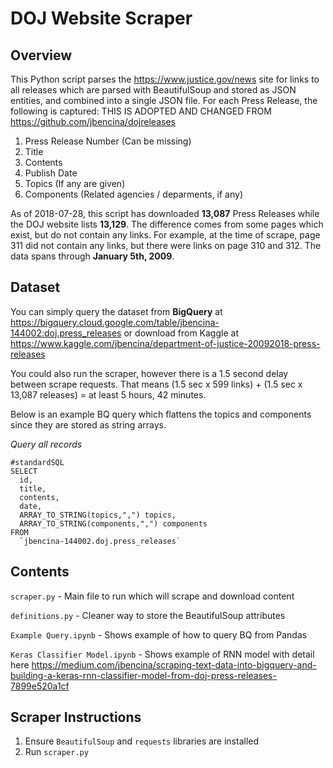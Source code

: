 # DOJ Website Scraper

## Overview
This Python script parses the https://www.justice.gov/news site for links to all releases which are parsed with BeautifulSoup and stored as JSON entities, and combined into a single JSON file. For each Press Release, the following is captured: 
THIS IS ADOPTED AND CHANGED FROM https://github.com/jbencina/dojreleases

1. Press Release Number (Can be missing)
2. Title
3. Contents
4. Publish Date
5. Topics (If any are given)
6. Components (Related agencies / deparments, if any)

As of 2018-07-28, this script has downloaded **13,087** Press Releases while the DOJ website lists **13,129**. The difference comes from some pages which exist, but do not contain any links. For example, at the time of scrape, page 311 did not contain any links, but there were links on page 310 and 312. The data spans through **January 5th, 2009**.

## Dataset
You can simply query the dataset from **BigQuery** at https://bigquery.cloud.google.com/table/jbencina-144002:doj.press_releases or download from Kaggle at https://www.kaggle.com/jbencina/department-of-justice-20092018-press-releases

You could also run the scraper, however there is a 1.5 second delay between scrape requests. That means (1.5 sec x 599 links) + (1.5 sec x 13,087 releases) = at least 5 hours, 42 minutes.

Below is an example BQ query which flattens the topics and components since they are stored as string arrays.

*Query all records*
```
#standardSQL
SELECT 
  id, 
  title, 
  contents,
  date,
  ARRAY_TO_STRING(topics,",") topics,
  ARRAY_TO_STRING(components,",") components
FROM 
  `jbencina-144002.doj.press_releases` 
```

## Contents
`scraper.py` - Main file to run which will scrape and download content

`definitions.py` - Cleaner way to store the BeautifulSoup attributes

`Example Query.ipynb` - Shows example of how to query BQ from Pandas

`Keras Classifier Model.ipynb` - Shows example of RNN model with detail here https://medium.com/jbencina/scraping-text-data-into-bigquery-and-building-a-keras-rnn-classifier-model-from-doj-press-releases-7899e520a1cf

## Scraper Instructions
1. Ensure `BeautifulSoup` and `requests` libraries are installed
2. Run `scraper.py`
